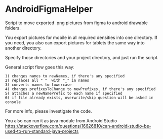 # AndroidFigmaHelper
Script to move exported .png pictures from figma to android drawable folders.

You export pictures for mobile in all required densities into one directory. 
If you need, you also can export pictures for tablets the same way into another directory. 

Specify those directories and your project directory, and just run the script.

General script flow goes this way: 

    1) changes names to newNames, if there's any specified
    2) replaces all " "  with "_" in names
    3) converts names to lowercase
    4) changes prefixesToChange to newPrefixes, if there's any specified
    5) attaches a newNamePrefix to each name if specified
    6) if file already exists, overwrite/skip question will be asked in console


For more info, please investigate the code. 

You also can run it as java module from Android Studio
https://stackoverflow.com/questions/16626810/can-android-studio-be-used-to-run-standard-java-projects

